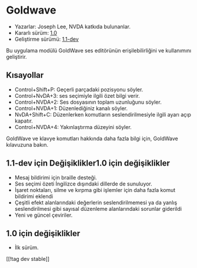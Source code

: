 # Goldwave #

* Yazarlar: Joseph Lee, NVDA katkıda bulunanlar.
* Kararlı sürüm: [1.0][1]
* Geliştirme sürümü: [1.1-dev][2]

Bu uygulama modülü GoldWave ses editörünün erişilebilirliğini ve kullanımını
geliştirir.

## Kısayollar ##

* Control+Shift+P: Geçerli parçadaki pozisyonu söyler.
* Control+NvDA+3: ses seçimiyle ilgili özet bilgi verir.
* Control+NVDA+2: Ses dosyasının toplam uzunluğunu söyler.
* Control+NVDA+1: Düzenlediğiniz kanalı söyler.
* NvDA+Shift+C: Düzenlerken komutların seslendirilmesiyle ilgili ayarı açıp
  kapatır.
* Control+NVDA+4: Yakınlaştırma düzeyini söyler.

GoldWave ve klavye komutları hakkında daha fazla bilgi için, GoldWave
kılavuzuna bakın.

## 1.1-dev için Değişiklikler1.0 için değişiklikler ##

* Mesaj bildirimi için braille desteği.
* Ses seçimi özeti İngilizce dışındaki dillerde de sunuluyor.
* İşaret noktaları, silme ve kırpma gibi işlemler için daha fazla komut
  bildirimi eklendi
* Çeşitli efekt alanlarındaki değerlerin seslendirilmemesi ya da yanlış
  seslendirilmesi gibi sayısal düzenleme alanlarındaki sorunlar giderildi 
* Yeni ve güncel çeviriler.

## 1.0 için değişiklikler ##

* İlk sürüm.

[[!tag dev stable]]

[1]: http://addons.nvda-project.org/files/get.php?file=gwv

[2]: http://addons.nvda-project.org/files/get.php?file=gwv-dev

